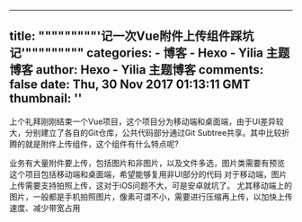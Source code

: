 
---
title: """""""""'记一次Vue附件上传组件踩坑记'"""""""""
categories: 
    - 博客
    - Hexo - Yilia 主题博客
author: Hexo - Yilia 主题博客
comments: false
date: Thu, 30 Nov 2017 01:13:11 GMT
thumbnail: ''
---

<div>   
上个礼拜刚刚结束一个Vue项目，这个项目分为移动端和桌面端，由于UI差异较大，分别建立了各自的Git仓库，公共代码部分通过Git Subtree共享。其中比较折腾的就是附件上传组件，这个组件有什么特点呢?

业务有大量附件要上传，包括图片和非图片，以及文件多选，图片类需要有预览
这个项目包括移动端和桌面端，希望能够复用非UI部分的代码
对于移动端，图片上传需要支持拍照上传，这对于iOS问题不大，可是安卓就坑了。
尤其移动端上的图片，一般都是手机拍照图片，像素可谓不小，需要进行压缩再上传，以加快上传速度、减少带宽占用

      
      
</div>
            